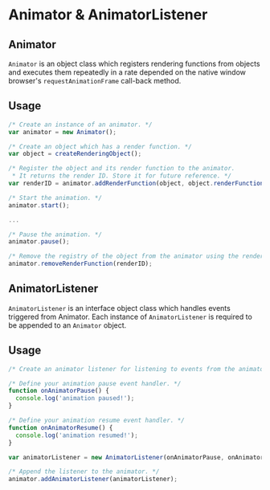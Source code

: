 # Animator & AnimatorListener


## Animator
<code>Animator</code> is an object class which registers rendering functions from objects and executes them repeatedly in a rate depended on the native window browser's <code>requestAnimationFrame</code> call-back method.

## Usage
```javascript
/* Create an instance of an animator. */
var animator = new Animator();

/* Create an object which has a render function. */
var object = createRenderingObject();

/* Register the object and its render function to the animator. 
 * It returns the render ID. Store it for future reference. */
var renderID = animator.addRenderFunction(object, object.renderFunction());

/* Start the animation. */
animator.start();

...

/* Pause the animation. */
animator.pause();

/* Remove the registry of the object from the animator using the render ID. */
animator.removeRenderFunction(renderID);
```

## AnimatorListener
<code>AnimatorListener</code> is an interface object class which handles events triggered from Animator.
Each instance of <code>AnimatorListener</code> is required to be appended to an <code>Animator</code> object.

## Usage
```javascript
/* Create an animator listener for listening to events from the animator. */

/* Define your animation pause event handler. */
function onAnimatorPause() {
  console.log('animation paused!'); 
}

/* Define your animation resume event handler. */
function onAnimatorResume() {
  console.log('animation resumed!'); 
}

var animatorListener = new AnimatorListener(onAnimatorPause, onAnimatorResume);

/* Append the listener to the animator. */
animator.addAnimatorListener(animatorListener);
```
